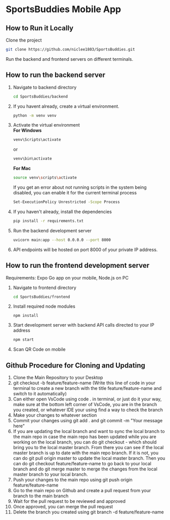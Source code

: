# SportsBuddies Mobile App
  
## How to Run it Locally
Clone the project
```bash
git clone https://github.com/niclee1803/SportsBuddies.git
```

Run the backend and frontend servers on different terminals.

## How to run the backend server
1. Navigate to backend directory
   ```bash
   cd SportsBuddies/backend
   ```

2. If you havent already, create a virtual environment.
   ```bash
   python -m venv venv
   ```

3. Activate the virtual environment  
   **For Windows**
   ```bash
   venv\Scripts\activate
   ```
   or
   ```bash
   venv\bin\activate
   ```
   **For Mac**
   ```bash
   source venv\scripts\activate
   ```
   

   If you get an error about not running scripts in the system being disabled, you can enable it for the current terminal process
   ```bash
   Set-ExecutionPolicy Unrestricted -Scope Process
   ```

3. If you haven't already, install the dependencies
   ```bash
   pip install -r requirements.txt
   ```

4. Run the backend development server
   ```bash
   uvicorn main:app --host 0.0.0.0 --port 8000
   ```

6. API endpoints will be hosted on port 8000 of your private IP address.


## How to run the frontend development server
Requirements: Expo Go app on your mobile, Node.js on PC
1. Navigate to frontend directory
   ```bash
   cd SportsBuddies/frontend
   ```

2. Install required node modules
   ```
   npm install
   ```
   
3. Start development server with backend API calls directed to your IP address
   ```bash
   npm start
   ```

4. Scan QR Code on mobile


## Github Procedure for Cloning and Updating 
1. Clone the Main Repository to your Desktop 
2. git checkout -b feature/feature-name (Write this line of code in your terminal to create a new branch with the title feature/feature-name and switch to it automatically)
3. Can either open VsCode using code . in terminal, or just do it your way, make sure at the bottom left corner of VsCode, you are in the branch you created, or whatever IDE your using find a way to check the branch 
4. Make your changes to whatever section 
5. Commit your changes using git add . and git commit -m "Your message here"
6. If you are updating the local branch and want to sync the local branch to the main repo in case the main repo has been updated while you are working on the local branch, you can do git checkout - which should bring you to the local master branch. From there you can see if the local master branch is up to date with the main repo branch. If it is not, you can do git pull origin master to update the local master branch. Then you can do git checkout feature/feature-name to go back to your local branch and do git merge master to merge the changes from the local master branch to your local branch.
7. Push your changes to the main repo using git push origin feature/feature-name
8. Go to the main repo on Github and create a pull request from your branch to the main branch
9. Wait for the pull request to be reviewed and approved
10. Once approved, you can merge the pull request
11. Delete the branch you created using git branch -d feature/feature-name
